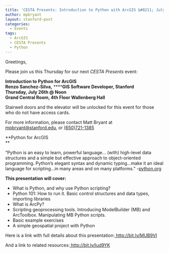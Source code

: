 ```yaml
---
title: 'CESTA Presents: Introduction to Python with ArcGIS &#8211; July 26th'
author: mpbryant
layout: stanford-post
categories:
  - Events
tags:
  - ArcGIS
  - CESTA Presents
  - Python
---
```

Greetings,

Please join us this Thursday for our next *CESTA Presents* event:

**Introduction to Python for ArcGIS**  
**Renzo Sanchez-Silva,** ******GIS Software Developer, Stanford**  
**Thursday, July 26th @ Noon**  
**Grand Central Room, 4th Floor Wallenberg Hall**

Stairwell doors and the elevator will be unlocked for this event for those who do not have access cards.

For more information, please contact Matt Bryant at <a href="mailto:mpbryant@stanford.edu" target="_blank">mpbryant@stanford.edu</a>, or <a href="tel:%28650%29721-1385" target="_blank">(650)721-1385</a>

**Python for ArcGIS  
**

&#8220;Python is an easy to learn, powerful language&#8230; (with) high-level data structures and a simple but effective approach to object-oriented programming. Python&#8217;s elegant syntax and dynamic typing&#8230;make it an ideal language for scripting&#8230;in many areas and on many platforms.&#8221; -<a href="http://python.org" target="_blank">python.org</a>

**This presentation will cover:**

*   What is Python, and why use Python scripting?
*   Python 101: How to run it. Basic control structures and data types, importing libraries
*   What is ArcPy?
*   Scripting geoprocessing tools. Introducing ModelBuilder (MB) and ArcToolbox. Manipulating MB Python scripts.
*   Basic example exercises
*   A simple geospatial project with Python

Here is a link with full details about this presentation:<a href="http://bit.ly/MUB9VI" target="_blank"> http://bit.ly/MUB9VI</a>

And a link to related resources:<a href="http://bit.ly/Iud9YK" target="_blank"> http://bit.ly/Iud9YK</a>
